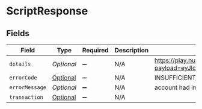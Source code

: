 # ScriptResponse


## Fields

| Field                                                                                        | Type                                                                                         | Required                                                                                     | Description                                                                                  | Example                                                                                      |
| -------------------------------------------------------------------------------------------- | -------------------------------------------------------------------------------------------- | -------------------------------------------------------------------------------------------- | -------------------------------------------------------------------------------------------- | -------------------------------------------------------------------------------------------- |
| `details`                                                                                    | *Optional<String>*                                                                           | :heavy_minus_sign:                                                                           | N/A                                                                                          | https://play.numscript.org/?payload=eyJlcnJvciI6ImFjY291bnQgaGFkIGluc3VmZmljaWVudCBmdW5kcyJ9 |
| `errorCode`                                                                                  | [Optional<ErrorsEnum>](../../models/shared/ErrorsEnum.md)                                    | :heavy_minus_sign:                                                                           | N/A                                                                                          | INSUFFICIENT_FUND                                                                            |
| `errorMessage`                                                                               | *Optional<String>*                                                                           | :heavy_minus_sign:                                                                           | N/A                                                                                          | account had insufficient funds                                                               |
| `transaction`                                                                                | [Optional<Transaction>](../../models/shared/Transaction.md)                                  | :heavy_minus_sign:                                                                           | N/A                                                                                          |                                                                                              |